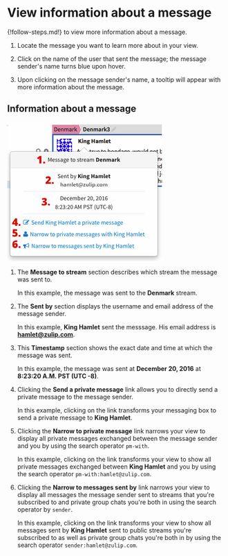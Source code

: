 # View information about a message

{!follow-steps.md!} to view more information about a message.

1. Locate the message you want to learn more about in your view.

2. Click on the name of the user that sent the message; the message sender's
name turns blue upon hover.

3. Upon clicking on the message sender's name, a tooltip will appear with
more information about the message.

## Information about a message

![Message info](/static/images/help/message-info.png)

1. The **Message to stream** section describes which stream the message was sent
to.

    In this example, the message was sent to the **Denmark** stream.

2. The **Sent by** section displays the username and email address of the
message sender.

    In this example, **King Hamlet** sent the messsage. His email address is
    **hamlet@zulip.com**.

3. This **Timestamp** section shows the exact date and time at which the message
was sent.

    In this example, the message was sent at **December 20, 2016** at
    **8:23:20 A.M. PST (UTC -8)**.

4. Clicking the **Send a private message** link allows you to directly send a
private message to the message sender.

    In this example, clicking on the link transforms your messaging box to send
    a private message to **King Hamlet**.

5. Clicking the **Narrow to private message** link narrows your view to display
all private messages exchanged between the message sender and you by using the
search operator `pm-with`.

    In this example, clicking on the link transforms your view to show all
    private messages exchanged between **King Hamlet** and you by using the
    search operator `pm-with:hamlet@zulip.com`.

6. Clicking the **Narrow to messages sent by** link narrows your view to display
all messages the message sender sent to streams that you're subscribed to and
private group chats you're both in using the search operator by `sender`.

    In this example, clicking on the link transforms your view to show all
    messages sent by **King Hamlet** sent to public streams you're subscribed to
    as well as private group chats you're both in by using the search operator
    `sender:hamlet@zulip.com`.
